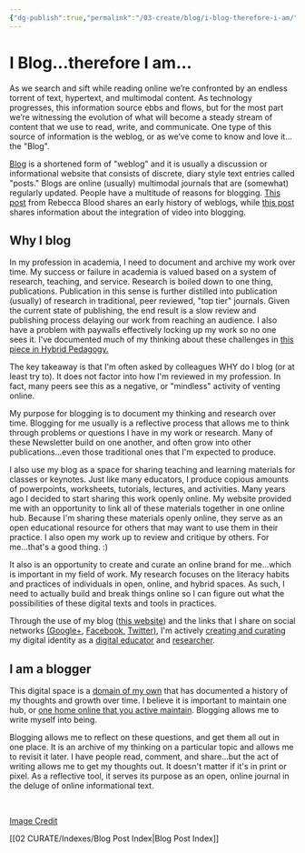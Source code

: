 ```yaml
---
{"dg-publish":true,"permalink":"/03-create/blog/i-blog-therefore-i-am/","title":"I Blog...therefore I am...","tags":["digital-identity","domain-of-ones-own","identity","online-content-construction"]}
---
```


# I Blog...therefore I am...

As we search and sift while reading online we’re confronted by an endless torrent of text, hypertext, and multimodal content. As technology progresses, this information source ebbs and flows, but for the most part we’re witnessing the evolution of what will become a steady stream of content that we use to read, write, and communicate. One type of this source of information is the weblog, or as we’ve come to know and love it…the "Blog".

[Blog](https://en.wikipedia.org/wiki/Blog) is a shortened form of "weblog" and it is usually a discussion or informational website that consists of discrete, diary style text entries called "posts." Blogs are online (usually) multimodal journals that are (somewhat) regularly updated. People have a multitude of reasons for blogging. [This post](http://www.rebeccablood.net/essays/weblog_history.html) from Rebecca Blood shares an early history of weblogs, while [this post](https://blogging.com/history/) shares information about the integration of video into blogging.

## Why I blog

In my profession in academia, I need to document and archive my work over time. My success or failure in academia is valued based on a system of research, teaching, and service. Research is boiled down to one thing, publications. Publication in this sense is further distilled into publication (usually) of research in traditional, peer reviewed, "top tier" journals. Given the current state of publishing, the end result is a slow review and publishing process delaying our work from reaching an audience. I also have a problem with paywalls effectively locking up my work so no one sees it. I've documented much of my thinking about these challenges in [this piece in Hybrid Pedagogy.](http://www.digitalpedagogylab.com/hybridped/wakefulness-digitally-engaged-publics/)

The key takeaway is that I'm often asked by colleagues WHY do I blog (or at least try to). It does not factor into how I'm reviewed in my profession. In fact, many peers see this as a negative, or "mindless" activity of venting online.

My purpose for blogging is to document my thinking and research over time. Blogging for me usually is a reflective process that allows me to think through problems or questions I have in my work or research. Many of these Newsletter build on one another, and often grow into other publications...even those traditional ones that I'm expected to produce.

I also use my blog as a space for sharing teaching and learning materials for classes or keynotes. Just like many educators, I produce copious amounts of powerpoints, worksheets, tutorials, lectures, and activities. Many years ago I decided to start sharing this work openly online. My website provided me with an opportunity to link all of these materials together in one online hub. Because I'm sharing these materials openly online, they serve as an open educational resource for others that may want to use them in their practice. I also open my work up to review and critique by others. For me...that's a good thing. :)

It also is an opportunity to create and curate an online brand for me…which is important in my field of work. My research focuses on the literacy habits and practices of individuals in open, online, and hybrid spaces. As such, I need to actually build and break things online so I can figure out what the possibilities of these digital texts and tools in practices.

Through the use of my blog ([this website](http://wiobyrne.com/)) and the links that I share on social networks [(Google+](https://plus.google.com/111576401886299659895/posts?utm_source=chrome_ntp_icon&utm_medium=chrome_app&utm_campaign=chrome), [Facebook,](http://www.facebook.com/wiobyrne) [Twitter)](http://twitter.com/wiobyrne), I'm actively [creating and curating](http://wiobyrne.com/creating-and-curating-your-online-brand/) my digital identity as a [digital educator](http://wiobyrne.com/three-steps-digitally-agile-educator/) and [researcher](http://wiobyrne.com/digitally-agile-researcher/).

## I am a blogger

This digital space is a [domain of my own](http://wiobyrne.com/digital-portfolios-and-dooo/) that has documented a history of my thoughts and growth over time. I believe it is important to maintain one hub, or [one home online that you active maintain](http://wiobyrne.com/why-you-should-build-and-maintain-your-one-space-on-the-internet/). Blogging allows me to write myself into being.

Blogging allows me to reflect on these questions, and get them all out in one place. It is an archive of my thinking on a particular topic and allows me to revisit it later. I have people read, comment, and share…but the act of writing allows me to get my thoughts out. It doesn't matter if it's in print or pixel. As a reflective tool, it serves its purpose as an open, online journal in the deluge of online informational text.

 

[Image Credit](https://www.flickr.com/photos/sullen_snowflakes/16361457381/)

[[02 CURATE/Indexes/Blog Post Index\|Blog Post Index]]